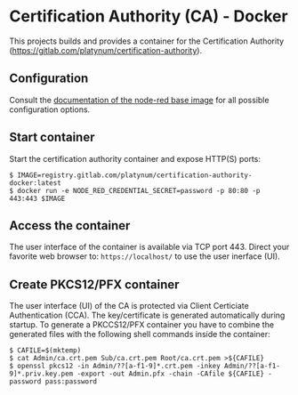 # Certification Authority (CA) - Docker

This projects builds and provides a container for the Certification
Authority (https://gitlab.com/platynum/certification-authority).

## Configuration

Consult the [documentation of the node-red base image](https://nodered.org/docs/getting-started/docker)
for all possible configuration options.

## Start container

Start the certification authority container and expose HTTP(S) ports:

    $ IMAGE=registry.gitlab.com/platynum/certification-authority-docker:latest
    $ docker run -e NODE_RED_CREDENTIAL_SECRET=password -p 80:80 -p 443:443 $IMAGE

## Access the container

The user interface of the container is available via TCP port 443.
Direct your favorite web browser to: `https://localhost/` to use
the user inerface (UI).

## Create PKCS12/PFX container

The user interface (UI) of the CA is protected via Client Certiciate
Authentication (CCA). The key/certificate is generated automatically
during startup. To generate a PKCCS12/PFX container you have to combine
the generated files with the following shell commands inside the
container:

    $ CAFILE=$(mktemp)
    $ cat Admin/ca.crt.pem Sub/ca.crt.pem Root/ca.crt.pem >${CAFILE}
    $ openssl pkcs12 -in Admin/??[a-f1-9]*.crt.pem -inkey Admin/??[a-f1-9]*.priv.key.pem -export -out Admin.pfx -chain -CAfile ${CAFILE} -password pass:password
